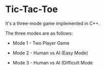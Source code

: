# Tic-Tac-Toe
It's a three-mode game implemented in C++.

The three modes are as follows:

- Mode 1 - Two Player Game

- Mode 2 - Human vs AI (Easy Mode)

- Mode 3 - Human vs AI (Difficult Mode
